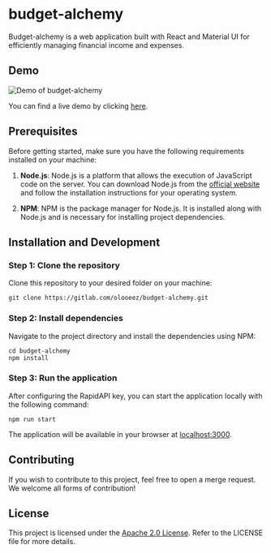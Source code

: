 # budget-alchemy

Budget-alchemy is a web application built with React and Material UI for efficiently managing financial income and expenses.

## Demo

![Demo of budget-alchemy](https://gitlab.com/olooeez/budget-alchemy/-/raw/main/img/demo.png)

You can find a live demo by clicking [here](https://budget-alchemy.netlify.app).

## Prerequisites

Before getting started, make sure you have the following requirements installed on your machine:

1. **Node.js**: Node.js is a platform that allows the execution of JavaScript code on the server. You can download Node.js from the [official website](https://nodejs.org/) and follow the installation instructions for your operating system.

2. **NPM**: NPM is the package manager for Node.js. It is installed along with Node.js and is necessary for installing project dependencies.

## Installation and Development

### Step 1: Clone the repository

Clone this repository to your desired folder on your machine:

```
git clone https://gitlab.com/olooeez/budget-alchemy.git
```

### Step 2: Install dependencies

Navigate to the project directory and install the dependencies using NPM:

```
cd budget-alchemy
npm install
```

### Step 3: Run the application

After configuring the RapidAPI key, you can start the application locally with the following command:

```
npm run start
```

The application will be available in your browser at [localhost:3000](http://localhost:3000).

## Contributing

If you wish to contribute to this project, feel free to open a merge request. We welcome all forms of contribution!

## License

This project is licensed under the [Apache 2.0 License](https://gitlab.com/olooeez/budget-alchemy/-/blob/main/LICENSE). Refer to the LICENSE file for more details.
